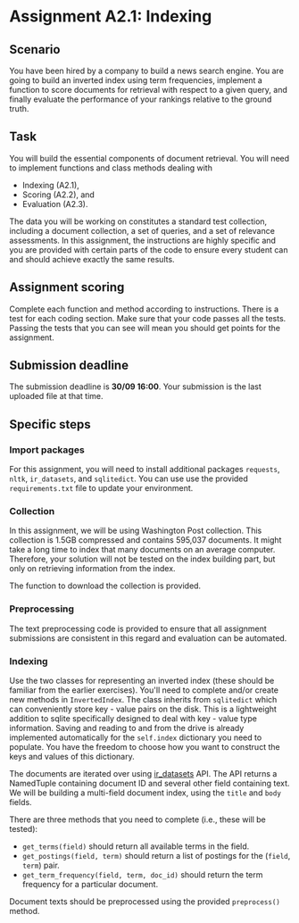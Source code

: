 # Assignment A2.1: Indexing

## Scenario

You have been hired by a company to build a news search engine. You are going to build an inverted index using term frequencies, implement a function to score documents for retrieval with respect to a given query, and finally evaluate the performance of your rankings relative to the ground truth. 

## Task

You will build the essential components of document retrieval. You will need to implement functions and class methods dealing with
 * Indexing (A2.1),
 * Scoring (A2.2), and
 * Evaluation (A2.3).
 
The data you will be working on constitutes a standard test collection, including a document collection, a set of queries, and a set of relevance assessments. In this assignment, the instructions are highly specific and you are provided with certain parts of the code to ensure every student can and should achieve exactly the same results. 

## Assignment scoring

Complete each function and method according to instructions. There is a test for each coding section. Make sure that your code passes all the tests. Passing the tests that you can see will mean you should get points for the assignment.  

## Submission deadline

The submission deadline is **30/09 16:00**. Your submission is the last uploaded file at that time.

## Specific steps

### Import packages

For this assignment, you will need to install additional packages `requests`, `nltk`, `ir_datasets`, and `sqlitedict`. You can use use the provided `requirements.txt` file to update your environment.

### Collection

In this assignment, we will be using Washington Post collection. This collection is 1.5GB compressed and contains 595,037 documents. It might take a long time to index that many documents on an average computer. Therefore, your solution will not be tested on the index building part, but only on retrieving information from the index.

The function to download the collection is provided.

### Preprocessing

The text preprocessing code is provided to ensure that all assignment submissions are consistent in this regard and evaluation can be automated.

### Indexing

Use the two classes for representing an inverted index (these should be familiar from the earlier exercises). You'll need to complete and/or create new methods in `InvertedIndex`. The class inherits from `sqlitedict` which can conveniently store key - value pairs on the disk. This is a lightweight addition to sqlite specifically designed to deal with key - value type information. Saving and reading to and from the drive is already implemented automatically for the `self.index` dictionary you need to populate. You have the freedom to choose how you want to construct the keys and values of this dictionary.

The documents are iterated over using [ir_datasets](https://ir-datasets.com/) API. The API returns a NamedTuple containing document ID and several other field containing text. We will be building a multi-field document index, using the `title` and `body` fields.

There are three methods that you need to complete (i.e., these will be tested):
 * `get_terms(field)` should return all available terms in the field.
 * `get_postings(field, term)` should return a list of postings for the (`field`, `term`) pair.
 * `get_term_frequency(field, term, doc_id)` should return the term frequency for a particular document.

Document texts should be preprocessed using the provided `preprocess()` method.
